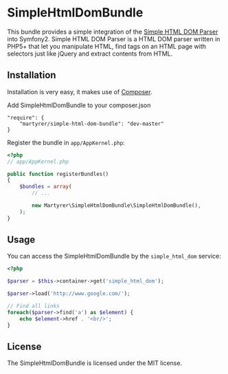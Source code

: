 SimpleHtmlDomBundle
===================

This bundle provides a simple integration of the [Simple HTML DOM Parser][1] into Symfony2.
Simple HTML DOM Parser is a HTML DOM parser written in PHP5+ that let you manipulate HTML, 
find tags on an HTML page with selectors just like jQuery and extract contents from HTML.

Installation
------------

Installation is very easy, it makes use of [Composer][2].

Add SimpleHtmlDomBundle to your composer.json

    "require": {
        "martyrer/simple-html-dom-bundle": "dev-master"
    }

Register the bundle in `app/AppKernel.php`:

``` php
<?php
// app/AppKernel.php

public function registerBundles()
{
    $bundles = array(
        // ...

        new Martyrer\SimpleHtmlDomBundle\SimpleHtmlDomBundle(),
    );
}
```

Usage
--------

You can access the SimpleHtmlDomBundle by the `simple_html_dom` service:

``` php
<?php

$parser = $this->container->get('simple_html_dom');

$parser->load('http://www.google.com/');

// Find all links
foreach($parser->find('a') as $element) {
    echo $element->href . '<br/>';
}
````

License
-------

The SimpleHtmlDomBundle is licensed under the MIT license.

[1]: http://simplehtmldom.sourceforge.net
[2]: http://getcomposer.org/
